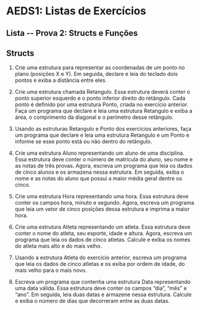 # AEDS1: Listas de Exercícios

## Lista -- Prova 2: Structs e Funções

## Structs

1. Crie uma estrutura para representar as coordenadas de um ponto no plano
(posições X e Y). Em seguida, declare e leia do teclado dois pontos e exiba a
distância entre eles.

1. Crie uma estrutura chamada Retangulo. Essa estrutura deverá conter o ponto
superior esquerdo e o ponto inferior direito do retângulo. Cada ponto é
definido por uma estrutura Ponto, criada no exercício anterior. Faça um
programa que declare e leia uma estrutura Retangulo e exiba a área, o
comprimento da diagonal e o perímetro desse retângulo.

1. Usando as estruturas Retangulo e Ponto dos exercícios anteriores, faça um
programa que declare e leia uma estrutura Retangulo e um Ponto e informe se
esse ponto está ou não dentro do retângulo.

1. Crie uma estrutura Aluno representando um aluno de uma disciplina. Essa
estrutura deve conter o número de matrícula do aluno, seu nome e as notas de
três provas. Agora, escreva um programa que leia os dados de cinco alunos e os
armazena nessa estrutura. Em seguida, exiba o nome e as notas do aluno que
possui a maior média geral dentre os cinco.

1. Crie uma estrutura Hora representando uma hora. Essa estrutura deve conter
os campos hora, minuto e segundo. Agora, escreva um programa que leia um vetor
de cinco posições dessa estrutura e imprima a maior hora.

1. Crie uma estrutura Atleta representando um atleta. Essa estrutura deve
conter o nome do atleta, seu esporte, idade e altura. Agora, escreva um
programa que leia os dados de cinco atletas.  Calcule e exiba os nomes do
atleta mais alto e do mais velho.

1. Usando a estrutura Atleta do exercício anterior, escreva um programa que
leia os dados de cinco atletas e os exiba por ordem de idade, do mais velho
para o mais novo.

1. Escreva um programa que contenha uma estrutura Data representando uma data
válida. Essa estrutura deve conter os campos “dia”, “mês” e “ano”. Em seguida,
leia duas datas e armazene nessa estrutura. Calcule e exiba o número de dias
que decorreram entre as duas datas.
